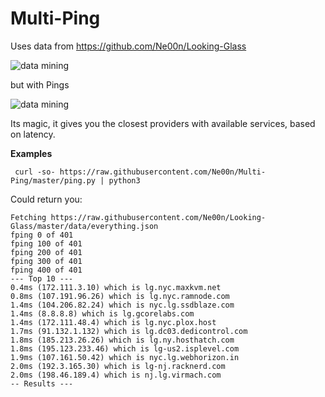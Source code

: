 # Multi-Ping

Uses data from https://github.com/Ne00n/Looking-Glass

![data mining](https://assets-cache0.moviebreak.de/system/bilder/story/photo/596dd05a6e73330b15070000/Multi_Pass1.jpg)

but with Pings

![data mining](https://thumbs.gfycat.com/MisguidedReasonableFulmar-max-1mb.gif)

Its magic, it gives you the closest providers with available services, based on latency.

**Examples**<br />

```
 curl -so- https://raw.githubusercontent.com/Ne00n/Multi-Ping/master/ping.py | python3
```

Could return you:
```
Fetching https://raw.githubusercontent.com/Ne00n/Looking-Glass/master/data/everything.json
fping 0 of 401
fping 100 of 401
fping 200 of 401
fping 300 of 401
fping 400 of 401
--- Top 10 ---
0.4ms (172.111.3.10) which is lg.nyc.maxkvm.net
0.8ms (107.191.96.26) which is lg.nyc.ramnode.com
1.4ms (104.206.82.24) which is nyc.lg.ssdblaze.com
1.4ms (8.8.8.8) which is lg.gcorelabs.com
1.4ms (172.111.48.4) which is lg.nyc.plox.host
1.7ms (91.132.1.132) which is lg.dc03.dedicontrol.com
1.8ms (185.213.26.26) which is lg.ny.hosthatch.com
1.8ms (195.123.233.46) which is lg-us2.isplevel.com
1.9ms (107.161.50.42) which is nyc.lg.webhorizon.in
2.0ms (192.3.165.30) which is lg-nj.racknerd.com
2.0ms (198.46.189.4) which is nj.lg.virmach.com
-- Results ---
```
